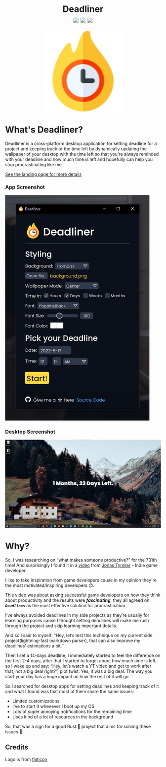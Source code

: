 <h1 align="center">Deadliner
<div align="center">
<img src="https://github.com/YassinEldeeb/deadliner/actions/workflows/Tests.yml/badge.svg"/>
<img src="https://img.shields.io/badge/PRs-welcome-brightgreen.svg"/>
<img src="https://img.shields.io/badge/license-MIT-blue"/>
</div>
</h1>
  
<p align="center"><img width="260px" src="https://github.com/YassinEldeeb/deadliner/blob/a57be0a27e3de2034f6a61a100db6168b2fab147/assets/icon.png"/></p>

# What's Deadliner?
Deadliner is a cross-platform desktop application for setting deadline for a project and keeping track of the time left by dynamically updating the wallpaper of your desktop with the time left so that you're always reminded with your deadline and how much time is left and hopefully can help you stop procrastinating like me.

[See the landing page for more details](https://deadliner.vercel.app/)

### App Screenshot
![Screenshot](https://github.com/YassinEldeeb/deadliner/blob/main/.github/images/app-gui.png)

### Desktop Screenshot
![Screenshot](https://github.com/YassinEldeeb/deadliner/blob/main/.github/images/desktop.png)

# Why?

So, I was researching on “what makes someone productive?” for the 731th time! And surprisingly I found it in a [video](https://www.youtube.com/watch?v=PzdGhVzQmJ8) from [Jonas Tyroller](https://www.youtube.com/c/JonasTyroller) - Indie game developer.

I like to take inspiration from game developers cause in my opinion they're the most  motivated/inspiring developers 😊.

This video was about asking successful game developers on how they think about productivity and the results were ***fascinating***, they all agreed on ***`Deadlines`*** as the most effective solution for procrastination.

I’ve always avoided deadlines in my side projects as they’re usually for learning purposes cause 
I thought setting deadlines will make me rush through the project and skip learning important details.

And so I said to myself: “Hey, let’s test this technique on my current side project(lightning-fast markdown parser), that can also improve my deadlines’ estimations a bit.”

Then I set a 14-days deadline, I immediately started to feel the difference on the first 2-4 days, after that I started to forget about how much time is left, so I wake up and say: “Hey, let’s watch a YT video and get to work after that, not a big deal right?”, plot twist: Yes, it was a big deal. The way you start your day has a huge impact on how the rest of it will go.

So I searched for desktop apps for setting deadlines and keeping track of it and what I found was that most of them share the same issues:

- Limited customizations
- I’ve to start it whenever I boot up my OS
- Lots of super annoying notifications for the remaining time
- Uses kind of a lot of resources in the background

So, that was a sign for a good Rust 🦀 project that aims for solving these issues 💪.

## Credits
Logo is from [flaticon](https://www.flaticon.com/premium-icon/deadline_2838628?term=deadline&page=1&position=19&page=1&position=19&related_id=2838628&origin=search)
